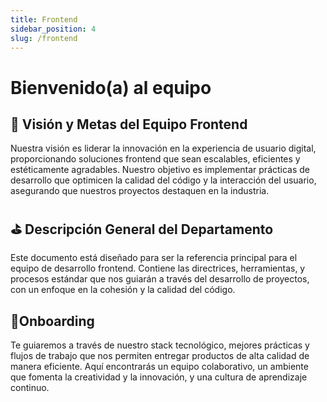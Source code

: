 ```yaml
---
title: Frontend
sidebar_position: 4
slug: /frontend
---
```


# Bienvenido(a) al equipo

## 🎯 Visión y Metas del Equipo Frontend

Nuestra visión es liderar la innovación en la experiencia de usuario digital, proporcionando soluciones frontend que sean escalables, eficientes y estéticamente agradables. Nuestro objetivo es implementar prácticas de desarrollo que optimicen la calidad del código y la interacción del usuario, asegurando que nuestros proyectos destaquen en la industria.

## ⛳️ Descripción General del Departamento

Este documento está diseñado para ser la referencia principal para el equipo de desarrollo frontend. Contiene las directrices, herramientas, y procesos estándar que nos guiarán a través del desarrollo de proyectos, con un enfoque en la cohesión y la calidad del código.

## 🔗Onboarding

Te guiaremos a través de nuestro stack tecnológico, mejores prácticas y flujos de trabajo que nos permiten entregar productos de alta calidad de manera eficiente. Aquí encontrarás un equipo colaborativo, un ambiente que fomenta la creatividad y la innovación, y una cultura de aprendizaje continuo.
